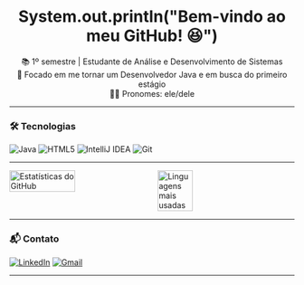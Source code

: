 <h1 align="center">System.out.println("Bem-vindo ao meu GitHub! 😆")</h1>

<p align="center">
  📚 1º semestre | Estudante de Análise e Desenvolvimento de Sistemas <br>
  🎯 Focado em me tornar um Desenvolvedor Java e em busca do primeiro estágio <br>
  👦🏻 Pronomes: ele/dele
</p>

---

### 🛠️ Tecnologias

![Java](https://img.shields.io/badge/Java-ED8B00?style=for-the-badge&logo=java&logoColor=white)
![HTML5](https://img.shields.io/badge/HTML5-E34F26?style=for-the-badge&logo=html5&logoColor=white)
![IntelliJ IDEA](https://img.shields.io/badge/IntelliJIDEA-000?style=for-the-badge&logo=intellijidea&logoColor=white)
![Git](https://img.shields.io/badge/Git-F05032?style=for-the-badge&logo=git&logoColor=white)

---

<div style="display: flex; gap: 20px;">
  <img src="https://github-readme-stats.vercel.app/api?username=castro-dev06&show_icons=true&theme=gruvbox&hide_title=true" alt="Estatísticas do GitHub" width="48%" />
  <img src="https://github-readme-stats.vercel.app/api/top-langs/?username=castro-dev06&layout=compact&theme=gruvbox" alt="Linguagens mais usadas" width="35%" />
</div>

---

### 📬 Contato

[![LinkedIn](https://img.shields.io/badge/LinkedIn-0A66C2?style=for-the-badge&logo=linkedin&logoColor=white)](https://www.linkedin.com/in/murilo-castro-3434561ab/)
[![Gmail](https://img.shields.io/badge/Email-murilocastrolivek@gmail.com-D14836?style=for-the-badge&logo=gmail&logoColor=white)](mailto:murilocastrolivek@gmail.com)

---
